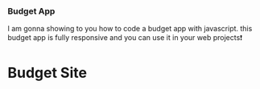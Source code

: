 
### Budget App
I am gonna showing to you how to code a budget app with javascript. this budget app is fully responsive and you can use it in your web projects❗️

# Budget Site

